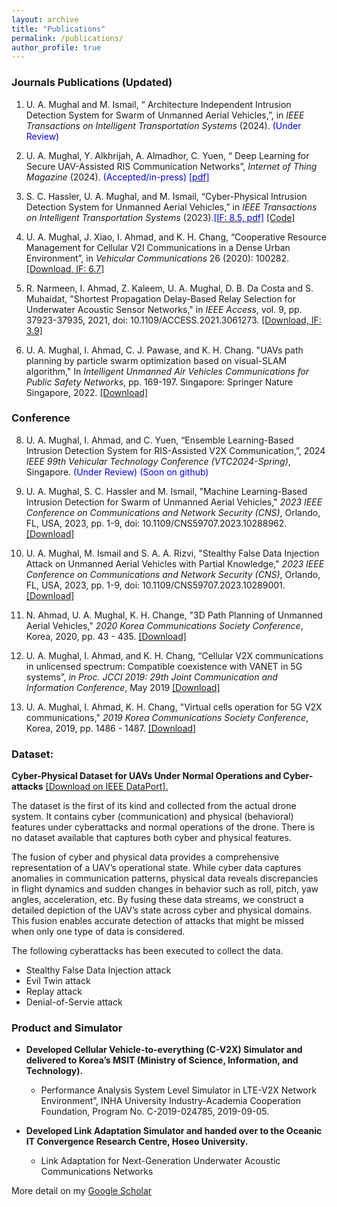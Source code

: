 ```yaml
---
layout: archive
title: "Publications"
permalink: /publications/
author_profile: true
---
```




### Journals Publications  (Updated)

1. U. A. Mughal and M. Ismail, “ Architecture Independent Intrusion Detection System for Swarm of Unmanned Aerial Vehicles,”, in *IEEE Transactions on Intelligent Transportation Systems* (2024). <span style="color: blue;">(Under Review) <span>


3. U. A. Mughal, Y. Alkhrijah, A. Almadhor,  C. Yuen, “ Deep Learning for Secure UAV-Assisted RIS Communication Networks”, *Internet of Thing Magazine* (2024). <span style="color: blue;"> (Accepted/in-press) <span> [<span style="color: blue;">[pdf]](/files/IoTM.pdf)

4. S. C. Hassler, U. A. Mughal, and M. Ismail, “Cyber-Physical Intrusion Detection System for Unmanned Aerial Vehicles,” in *IEEE Transactions on Intelligent Transportation Systems* (2023).[<span style="color: blue;">[IF:  8.5, pdf]](/files/IEEEE_T_ITS.pdf) [[Code]](https://github.com/uamughal/Cyber-Physical-Intrusion-Detection-System-for-Unmanned-Aerial-Vehicles/tree/main)


5. U. A. Mughal, J. Xiao, I. Ahmad, and K. H. Chang, “Cooperative Resource Management for Cellular V2I Communications in a Dense Urban Environment”, in *Vehicular Communications* 26 (2020): 100282. [[Download, IF: 6.7]](/files/V2I.pdf) 

6. R. Narmeen, I. Ahmad, Z. Kaleem, U. A. Mughal, D. B. Da Costa and S. Muhaidat, "Shortest Propagation Delay-Based Relay Selection for Underwater Acoustic Sensor Networks," in *IEEE Access*, vol. 9, pp. 37923-37935, 2021, doi: 10.1109/ACCESS.2021.3061273. [[Download, IF: 3.9]](/files/underwater.pdf) 

7. U. A. Mughal, I. Ahmad, C. J. Pawase, and K. H. Chang. "UAVs path planning by particle swarm optimization based on visual-SLAM algorithm," In *Intelligent Unmanned Air Vehicles Communications for Public Safety Networks*, pp. 169-197. Singapore: Springer Nature Singapore, 2022. [[Download]](/files/VSLAM_PSO(TMC).pdf)



### Conference

8. U. A. Mughal, I. Ahmad, and C. Yuen, “Ensemble Learning-Based Intrusion Detection System for RIS-Assisted V2X Communication,”, 2024 *IEEE 99th Vehicular Technology Conference (VTC2024-Spring)*, Singapore. <span style="color: blue;"> (Under Review) (Soon on github) <span>


8. U. A. Mughal, S. C. Hassler and M. Ismail, "Machine Learning-Based Intrusion Detection for Swarm of Unmanned Aerial Vehicles," *2023 IEEE Conference on Communications and Network Security (CNS)*, Orlando, FL, USA, 2023, pp. 1-9, doi: 10.1109/CNS59707.2023.10288962. <span style="color: blue;">[[Download]](/files/ML.pdf)<span>


9. U. A. Mughal, M. Ismail and S. A. A. Rizvi, "Stealthy False Data Injection Attack on Unmanned Aerial Vehicles with Partial Knowledge," *2023 IEEE Conference on Communications and Network Security (CNS)*, Orlando, FL, USA, 2023, pp. 1-9, doi: 10.1109/CNS59707.2023.10289001. [[Download]](/files/FDI.pdf)

10. N. Ahmad, U. A. Mughal, K. H. Change, "3D Path Planning of Unmanned Aerial Vehicles," *2020 Korea Communications Society Conference*, Korea, 2020, pp. 43 - 435. [[Download]](/files/3D-PathPlanning.pdf)

11. U. A. Mughal, I. Ahmad, and K. H. Chang, “Cellular V2X communications in unlicensed spectrum: Compatible coexistence with VANET in 5G systems”, *in Proc. JCCI 2019: 29th Joint Communication and Information Conference*, May 2019 [[Download]](/files/JCCI.pdf)

12. U. A. Mughal, I. Ahmad, K. H. Chang, "Virtual cells operation for 5G V2X communications," *2019 Korea Communications Society Conference*, Korea, 2019, pp. 1486 - 1487. [[Download]](/files/5G-V2X.pdf)

<span style="color: blue;"> <span>



### Dataset: 

**Cyber-Physical Dataset for UAVs Under Normal Operations and Cyber-attacks** 
[[Download on IEEE DataPort].](https://ieee-dataport.org/documents/cyber-physical-dataset-uavs-under-normal-operations-and-cyber-attacks)

The dataset is the first of its kind and collected from the actual drone system. It contains cyber (communication) and physical (behavioral) features under cyberattacks and normal operations of the drone. There is no dataset available that captures both cyber and physical features. 

The fusion of cyber and physical data provides a comprehensive representation of a UAV’s operational state. While cyber data captures anomalies in communication patterns, physical data reveals discrepancies in flight dynamics and sudden changes in behavior such as roll, pitch, yaw angles, acceleration, etc. By fusing these data streams, we construct a
detailed depiction of the UAV’s state across cyber and physical domains. This fusion enables accurate detection of attacks that might be missed when only one type of data is considered.

The following cyberattacks has been executed to collect the data.
  - Stealthy False Data Injection attack
  - Evil Twin attack
  - Replay attack
  - Denial-of-Servie attack

### Product and Simulator

- **Developed Cellular Vehicle-to-everything (C-V2X) Simulator and delivered to Korea’s MSIT (Ministry of Science, Information, and Technology).**

  - Performance Analysis System Level Simulator in LTE-V2X Network Environment”, INHA University Industry-Academia Cooperation Foundation, Program No. C-2019-024785, 2019-09-05. 

- **Developed Link Adaptation Simulator and handed over to the Oceanic IT Convergence Research Centre, Hoseo University.**

  - Link Adaptation for Next-Generation Underwater Acoustic Communications Networks



More detail on my [Google Scholar](https://scholar.google.com/citations?hl=en&user=yIQfpKIAAAAJ&view_op=list_works&sortby=pubdate)


<span style="color: blue;">  <span>
